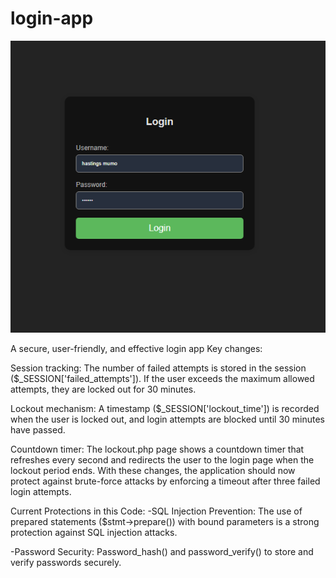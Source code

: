 # login-app
![login screen](login.png)

A secure, user-friendly, and effective login app 
Key changes:

Session tracking: The number of failed attempts is stored in the session ($_SESSION['failed_attempts']). 
If the user exceeds the maximum allowed attempts, they are locked out for 30 minutes.

Lockout mechanism: A timestamp ($_SESSION['lockout_time']) is recorded when the user is locked out, and login attempts are blocked until 30 minutes have passed.

Countdown timer: The lockout.php page shows a countdown timer that refreshes every second and redirects the user to the login page when the lockout period ends.
With these changes, the application should now protect against brute-force attacks by enforcing a timeout after three failed login attempts.

Current Protections in this Code:
-SQL Injection Prevention:
The use of prepared statements ($stmt->prepare()) with bound parameters is a strong protection against SQL injection attacks. 

-Password Security:
Password_hash() and password_verify() to store and verify passwords securely. 
